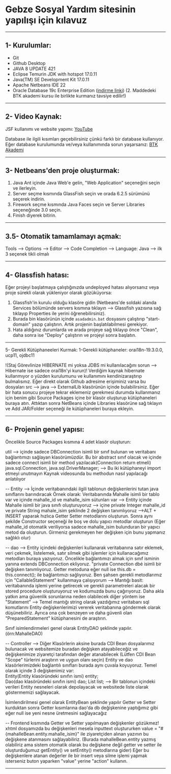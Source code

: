 # Gebze Sosyal Yardım sitesinin yapılışı için kılavuz

<hr>

## 1- Kurulumlar:
- Git
- Github Desktop
- JAVA 8 UPDATE 421
- Eclipse Temurin JDK with hotspot 17.0.11
- Java(TM) SE Development Kit 17.0.11
- Apache Netbeans IDE 22
- Oracle Database 19c Enterprise Edition ([indirme linki](https://edelivery.oracle.com/osdc/faces/SoftwareDelivery)) (2. Maddedeki BTK akademi kursu ile birlikte kurmanız tavsiye edilir!)
<hr>

## 2- Video Kaynak:
JSF kullanımı ve website yapımı:
[YouTube](https://www.youtube.com/watch?v=R4glkRS_6rE&list=PL4XQdSx4Y7b7VFll7oLNp9a2Nqp0dMsoI)

Database ile ilgili kısımları geçebilirsiniz çünkü farklı bir database kullanıyor. Eğer database kurulumunda ve/veya kullanımında sorun yaşarsanız:
[BTK Akademi](https://www.btkakademi.gov.tr/portal/course/sifirdan-ileri-seviye-oracle-sql-19567)

<hr>

## 3- Netbeans'den proje oluşturmak:
1. Java Ant içinde Java Web'e gelin, "Web Application" seçeneğini seçin ve ilerleyin.
2. Server seçme kısmında GlassFish seçin ve orada 6.2.5 sürümünü seçerek indirin.
3. Firework seçme kısmında Java Faces seçin ve Server Libraries seçeneğinde 3.0 seçin.
4. Finish diyerek bitirin.

<hr>

## 3.5- Otomatik tamamlamayı açmak:
Tools --> Options --> Editor --> Code Completion --> Language: Java --> ilk 3 seçenek tikli olmalı 

<hr>

## 4- Glassfish hatası:
Eğer projeyi başlatmaya çalıştığınızda undeployed hatası alıyorsanız veya proje sürekli olarak yükleniyor olarak gözüküyorsa:
1. Glassfish'in kurulu olduğu klasöre gidin (Netbeans'de soldaki alanda Services bölümünde servers kısmına tıklayın --> Glassfish yazısına sağ tıklayıp Properties ile yerini öğrenebilirsiniz).
2. Burada bin klasörünün içinde `asadadmin.bat` dosyasını çalıştırıp "start-domain" yazıp çalıştırın. Artık projenin başlatılabilmesi gerekiyor.
3. Hata aldığınız durumlarda ve arada projeye sağ tıklayıp önce "Clean", daha sonra ise "Deploy" çalıştırın ve projeyi sonra başlatın.

<hr>

5- Gerekli Kütüphaneeleri Kurmak:
1-Gerekli kütüphaneler:
orai18n-19.3.0.0, 
ucp11, 
ojdbc11

!(Staj Görevlinize HIBERNATE mi yoksa JDBS mi kullanılacağını sorun --> Hibernate ise sadece orai18n'yi kurun)!
Verdiğim kaynak hibernate kullanmıyor o yüzden kurulumunu ve kullanımını kendinizaraştırıp bulmalısınız.
Eğer direkt olarak Github adresime erişiminiz varsa bu dosyaları src --> java --> ExternalLib klasörünün içinde bulabilirsiniz.
Eğer bir hata sonucu projeye tekrar eklemeniz gerekmesi durumda kullanmanız için benim gibi Source Packages içine bir klasör oluşturup kütüphaneleri buraya atın.
Attıktan sonra NetBeans içinde Libraries klasörüne sağ tıklayın ve Add JAR/Folder seçeneği ile kütüphaneleri buraya ekleyin.

<hr>

## 6- Projenin genel yapısı:
Öncelikle Source Packages kısmına 4 adet klasör oluşturun:

util --> içinde sadece DBConnection isimli bir sınıf bulunan ve veritabanı bağlantımızı sağlayan klasörümüzdür.
Bu bir abstract sınıf olacak ve içinde sadece connect isimli bir method yazılacak(Connection return etmeli)
java.sql.Connection,  java.sql.DriverManager;  --> Bu iki kütüphaneyi import etmeyi unutmayın
Kaynak videosunda bu methodun nasıl yapılacağı anlatılıyor

--
Entity --> İçinde veritabanındaki ilgili tablonun değişkenlerini tutan java sınıflarını barındıracak
Örnek olarak: Veritabanında Mahalle isimli bir tablo var ve içinde mahalle_id ve mahalle_isim sütunları var 
--> Entity içinde Mahalle isimli bir java sınıfı oluşturuyoruz 
--> içine private Integer mahalle_id ve private String mahale_isim şeklinde 2 değişken tanımlıyoruz
-->ALT + INSERT yaparak hızlıca Getter Setter metodlarını oluşturun. Sonra aynı şekilde Constructor seçeneği ile boş ve dolu yapıcı metodlar oluşturun
(Eğer mahalle_id otomatik veriliyorsa sadece mahalle_isim bulunduran bir yapıcı metod da oluşturun. Girmeniz gerekmeyen her değişken için bunu yapmanız sağlıklı olur)

--
dao --> Entity içindeki değişkenleri kullanarak veritabanına satır eklemek, veri çekmek, listelemek, satır silmek gibi işlemler için kullanacağımız metodları buraya yazıyoruz.
Öncelikle bağlantımızı almak için sınıf isminin yanına extends DBConnection ekliyoruz. "private Connection dbé isimli bir değişken tanımlıyoruz. Getter metoduna eğer null ise this.db = this.connect(); ile bağlantımızı sağlıyoruz.
Ben şahsen gerekli metodlarımız için "CallableStatement" kullanmaya çalışıyorum --> Mantığı basit: veritabanında işlemi yerine getirecek ve gerekli parametreleri alacak bir stored procedure oluşturuyoruz ve kodumuzda bunu çağırıyoruz.
Daha akla yatkın ama güvenlik sorunlarına neden olabilecek diğer yöntem ise "Statement" --> Temel mantığı string olarak yazdığımız veritabanı sql komutlarını Entity değişkenlerimizi vererek veritabanına göndermek olarak düşünebiliriz.
Ayrıca ona çok benzeyen ve daha güvenli olan "PreparedStatement" kütüphanesini de araştırın.

Sınıf isimlendirmeleri genel olarak EntityDAO şeklinde yapılır. (örn:MahalleDAO)

--
Controller --> Diğer Klasörlerin aksine burada CDI Bean dosyalarımız bulunacak ve websitemize buradan değişken atayabileceğiz ve değişkenimize ziyaretçi tarafından değer atanabilecek
(Lütfen CDI Bean "Scope" türlerini araştırın ve uygun olanı seçin)
Entity ve dao klasörlerimizdeki bağlantılı sınıfları burada aynı çuvala koyuyoruz. Temel olarak içinde 3 değişkenimiz var:  
Entity(Entity klasöründeki sınıfın ismi) entity;   
Dao(dao klasöründeki sınıfın ismi) dao;
List<Entity> list; --> Bir tablonun içindeki verileri Entity nesneleri olarak depolayacak ve websitede liste olarak göstermemizi sağlayacak.

İsimlendirilmesi genel olarak EntityBean şeklinde yapılır
Getter ve Setter kurduktan sonra Getter kısımlarına dao'da db değişkenine yaptığımız gibi eğer null ise yeni nesne üretmesini sağlayacağız

--
Frontend kısmında Getter ve Setter yapılmayan değişkenler gözükmez!
xhtml dosyamızda bu değişkenleri mesela inputtext oluştururken value = "#{mahalleBean.entity.mahalle_isim}" ile ziyaretçiden alınan yazının bu değişkene atanmasını sağlayabiliriz.
(Burada mahalleBean.entity yazmış olabiliriz ama sistem otomatik olarak bu değişkene değil getter ve setter ile oluşturduğumuz getEntity() ve setEntity() metodlarına gider)
Eğer bu değişkenlere atanan değerler ile bir insert veya silme işlemi yapmak isterseniz buton yaparken "value" yerine "action" kullanın.
 
<hr>




